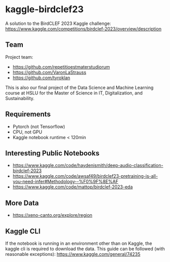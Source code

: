 # kaggle-birdclef23

A solution to the BirdCLEF 2023 Kaggle challenge: https://www.kaggle.com/competitions/birdclef-2023/overview/description

## Team

Project team:

- https://github.com/repetitioestmaterstudiorum
- https://github.com/VaronLaStrauss
- https://github.com/tyroklan

This is also our final project of the Data Science and Machine Learning course at HSLU for the Master of Science in IT, Digitalization, and Sustainability.

## Requirements

- Pytorch (not Tensorflow)
- CPU, not GPU
- Kaggle notebook runtime < 120min

## Interesting Public Notebooks

- https://www.kaggle.com/code/haydenismith/deep-audio-classification-birdclef-2023
- https://www.kaggle.com/code/awsaf49/birdclef23-pretraining-is-all-you-need-infer#Methodology--%F0%9F%8E%AF
- https://www.kaggle.com/code/mattop/birdclef-2023-eda

## More Data

- https://xeno-canto.org/explore/region

## Kaggle CLI

If the notebook is running in an environment other than on Kaggle, the kaggle cli is required to download the data. This guide can be followed (with reasonable exceptions): https://www.kaggle.com/general/74235
